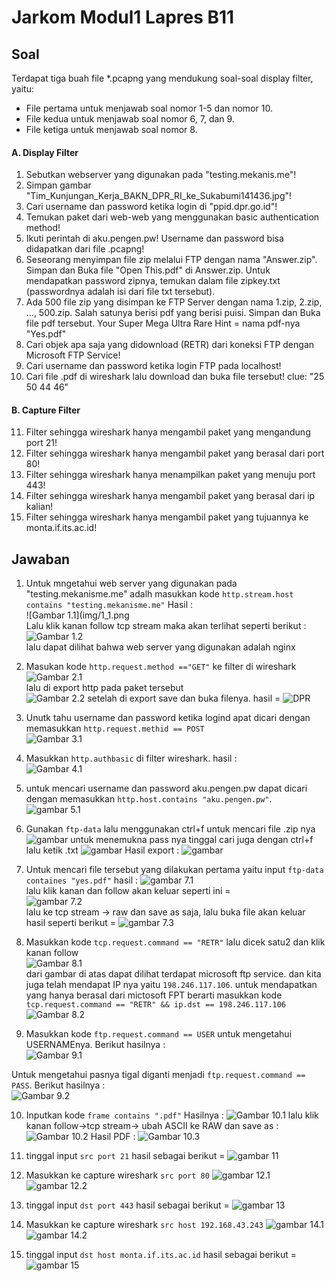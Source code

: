 # Jarkom Modul1 Lapres B11

## Soal
Terdapat tiga buah file *.pcapng yang mendukung soal-soal display filter, yaitu:
- File pertama untuk menjawab soal nomor 1-5 dan nomor 10.
- File kedua untuk menjawab soal nomor 6, 7, dan 9.
- File ketiga untuk menjawab soal nomor 8.

#### A. Display Filter
1. Sebutkan webserver yang digunakan pada "testing.mekanis.me"!
2. Simpan gambar "Tim_Kunjungan_Kerja_BAKN_DPR_RI_ke_Sukabumi141436.jpg"!
3. Cari username dan password ketika login di "ppid.dpr.go.id"!
4. Temukan paket dari web-web yang menggunakan basic authentication method!
5. Ikuti perintah di aku.pengen.pw! Username dan password bisa didapatkan dari file .pcapng!
6. Seseorang menyimpan file zip melalui FTP dengan nama "Answer.zip". Simpan dan Buka file "Open This.pdf" di Answer.zip. Untuk mendapatkan password zipnya, temukan dalam file zipkey.txt (passwordnya adalah isi dari file txt tersebut).
7. Ada 500 file zip yang disimpan ke FTP Server dengan nama 1.zip, 2.zip, ..., 500.zip. Salah satunya berisi pdf yang berisi puisi. Simpan dan Buka file pdf tersebut. Your Super Mega Ultra Rare Hint = nama pdf-nya "Yes.pdf"
8. Cari objek apa saja yang didownload (RETR) dari koneksi FTP dengan Microsoft FTP Service!
9. Cari username dan password ketika login FTP pada localhost!
10. Cari file .pdf di wireshark lalu download dan buka file tersebut! clue: "25 50 44 46"

#### B. Capture Filter
11. Filter sehingga wireshark hanya mengambil paket yang mengandung port 21!
12. Filter sehingga wireshark hanya mengambil paket yang berasal dari port 80!
13. Filter sehingga wireshark hanya menampilkan paket yang menuju port 443!
14. Filter sehingga wireshark hanya mengambil paket yang berasal dari ip kalian!
15. Filter sehingga wireshark hanya mengambil paket yang tujuannya ke monta.if.its.ac.id!


## Jawaban
1. Untuk mngetahui web server yang digunakan pada "testing.mekanisme.me" adalh masukkan kode `http.stream.host contains "testing.mekanisme.me"` Hasil :<br>
![Gambar 1.1](img/1_1.png<br>
Lalu klik kanan follow tcp stream maka akan terlihat seperti berikut :<br>
![Gambar 1.2](img/1_2.png)<br>
lalu dapat dilihat bahwa web server yang digunakan adalah nginx<br>

2. Masukan kode `http.request.method =="GET"` ke filter di wireshark
![Gambar 2.1](img/2_1.png)<br>
lalu di export http pada paket tersebut<br>
![Gambar 2.2](img/2_2.png)
setelah di export save dan buka filenya. hasil =
![DPR](img/2_dpr.jpg)<br>

3. Unutk tahu username dan password ketika logind apat dicari dengan memasukkan `http.request.methid == POST`<br>
![Gambar 3.1](img/3_1.png)<br>

4. Masukkan `http.authbasic` di filter wireshark. hasil :<br>
![Gambar 4.1](img/4_1.png)<br>

5. untuk mencari username dan password aku.pengen.pw dapat dicari dengan memasukkan `http.host.contains "aku.pengen.pw"`. <br>
![gambar 5.1](img/5_1.png)


6. Gunakan `ftp-data` lalu menggunakan ctrl+f untuk mencari file .zip nya
![gambar](img/6_1.png)
untuk menemukna pass nya tinggal cari juga dengan ctrl+f lalu ketik .txt
![gambar](img/6_2.png)
Hasil export :
![gambar](img/6_3.png)

7. Untuk mencari file tersebut yang dilakukan pertama yaitu input `ftp-data containes "yes.pdf"`
hasil :
![gambar 7.1](img/7_1.png) <br>
lalu klik kanan dan follow akan keluar seperti ini = <br> 
![gambar 7.2](img/7_2.png) <br>
lalu ke tcp stream -> raw dan save as saja, lalu buka file akan keluar hasil seperti berikut =
![gambar 7.3](img/7_3.png)

8. Masukkan kode `tcp.request.command == "RETR"` lalu dicek satu2 dan klik kanan follow <br>
![Gambar 8.1](img/8_1.jpg) <br>
dari gambar di atas dapat dilihat terdapat microsoft ftp service. dan kita juga telah mendapat IP nya yaitu `198.246.117.106`.
untuk mendapatkan yang hanya berasal dari mictosoft FPT berarti masukkan kode `tcp.request.command == "RETR" && ip.dst == 198.246.117.106 ` <br>
![Gambar 8.2](img/8_2.jpg)<br>

9. Masukkan kode `ftp.request.command == USER` untuk mengetahui USERNAMEnya. Berikut hasilnya :<br>
![Gambar 9.1](img/9_1.jpg) <br>

Untuk mengetahui pasnya tigal diganti menjadi `ftp.request.command == PASS`. Berikut hasilnya :<br>
![Gambar 9.2](img/9_2.jpg)

10. Inputkan kode `frame contains ".pdf"` 
    Hasilnya :
    ![Gambar 10.1](img/10_1.png)
    lalu klik kanan follow->tcp stream-> ubah ASCII ke RAW dan save as :
    ![Gambar 10.2](img/10_2.png)
    Hasil PDF :
    ![Gambar 10.3](img/10_3.png)

11. tinggal input `src port 21`
hasil sebagai berikut =
![gambar 11](img/11_1.png)

12. Masukkan ke capture wireshark `src port 80`
![gambar 12.1](img/12_1.png)
![gambar 12.2](img/12_2.png)


13. tinggal input `dst port 443`
hasil sebagai berikut =
![gambar 13](img/13_1.png)

14. Masukkan ke capture wireshark `src host 192.168.43.243`
![gambar 14.1](img/14_1.png)
![gambar 14.2](img/14_2.png)


15. tinggal input `dst host monta.if.its.ac.id`
hasil sebagai berikut =
![gambar 15](img/15_1.png)

